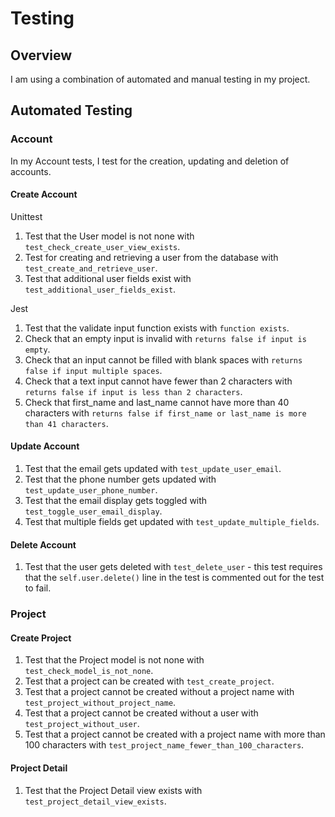# Testing

## Overview

I am using a combination of automated and manual testing in my project.

## Automated Testing

### Account

In my Account tests, I test for the creation, updating and deletion of accounts.

#### Create Account

Unittest

1. Test that the User model is not none with `test_check_create_user_view_exists`.
2. Test for creating and retrieving a user from the database with `test_create_and_retrieve_user`.
3. Test that additional user fields exist with `test_additional_user_fields_exist`.

Jest

1. Test that the validate input function exists with `function exists`.
2. Check that an empty input is invalid with `returns false if input is empty`.
3. Check that an input cannot be filled with blank spaces with `returns false if input multiple spaces`.
4. Check that a text input cannot have fewer than 2 characters with `returns false if input is less than 2 characters`.
5. Check that first_name and last_name cannot have more than 40 characters with `returns false if first_name or last_name is more than 41 characters`.

#### Update Account

1. Test that the email gets updated with `test_update_user_email`.
2. Test that the phone number gets updated with `test_update_user_phone_number`.
3. Test that the email display gets toggled with `test_toggle_user_email_display`.
4. Test that multiple fields get updated with `test_update_multiple_fields`.

#### Delete Account

1. Test that the user gets deleted with `test_delete_user` - this test requires that the `self.user.delete()` line in the test is commented out for the test to fail.

### Project

#### Create Project

1. Test that the Project model is not none with `test_check_model_is_not_none`.
2. Test that a project can be created with `test_create_project`.
3. Test that a project cannot be created without a project name with `test_project_without_project_name`.
4. Test that a project cannot be created without a user with `test_project_without_user`.
5. Test that a project cannot be created with a project name with more than 100 characters with `test_project_name_fewer_than_100_characters`.

#### Project Detail

1. Test that the Project Detail view exists with `test_project_detail_view_exists`.
